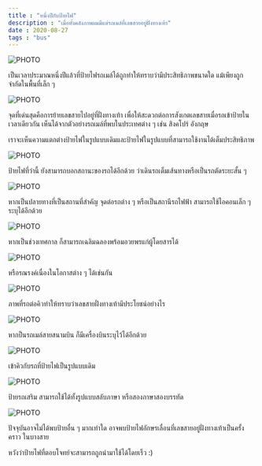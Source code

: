 ```yaml
---
title : "หนึ่งปีกับป้ายไฟ"
description : "เมื่อทั้งคลังภาพผมมีแต่รถเมล์ที่เลขสายอยู่ฝั่งทางเท้า"
date : 2020-08-27
tags : "bus"
---
```


![PHOTO](/images/ledbmta/Photo_0.jpeg)

เป็นเวลาประมาณหนึ่งปีแล้วที่ป้ายไฟรถเมล์ได้ถูกทำให้ทราบว่ามีประสิทธิภาพขนาดใด แม้เพียงถูกจำกัดในพื้นที่เล็ก ๆ

![PHOTO](/images/ledbmta/Photo_1.jpeg)

จุดที่เด่นสุดคือการย้ายเลขสายไปอยู่ที่ฝั่งทางเท้า เพื่อให้สะดวกต่อการสังเกตเลขสายเมื่อรถเข้าป้ายในเวลาเดียวกัน เห็นได้จากตัวอย่างรถเมล์ที่พบในประเทศต่าง ๆ เช่น สิงคโปร์ อังกฤษ

เราจะเห็นความแตกต่างป้ายไฟในรูปแบบเดิมและป้ายไฟในรูปแบบที่สามารถใช้งานได้เต็มประสิทธิภาพ

![PHOTO](/images/ledbmta/Photo_2.jpeg)

ป้ายไฟที่ว่านี้ ยังสามารถบอกสถานะของรถได้อีกด้วย ว่าเดินรถเต็มเส้นทางหรือเป็นรถตัดระยะสั้น ๆ

![PHOTO](/images/ledbmta/Photo_3.jpeg)

หากเป็นปลายทางที่เป็นสถานที่สำคัญ จุดต่อรถต่าง ๆ หรือเป็นสถานีรถไฟฟ้า สามารถใช้ไอคอนเล็ก ๆ ระบุได้อีกด้วย

![PHOTO](/images/ledbmta/Photo_4.jpeg)

หากเป็นช่วงเทศกาล ก็สามารถเฉลิมฉลองพร้อมอวยพรแก่ผู้โดยสารได้

![PHOTO](/images/ledbmta/Photo_5.jpeg)

หรือรณรงค์เนื่องในโอกาสต่าง ๆ ได้เช่นกัน

![PHOTO](/images/ledbmta/Photo_6.jpeg)

ภาพที่รถต่อคิวทำให้ทราบว่าเลขสายฝั่งทางเท้ามีประโยชน์อย่างไร

![PHOTO](/images/ledbmta/Photo_7.jpeg)

หากป็นรถเมล์สายสนามบิน ก็มีเครื่องบินระบุไว้ได้อีกด้วย

![PHOTO](/images/ledbmta/Photo_8.jpeg)

เข้าคิวกับรถที่ป้ายไฟเป็นรูปแบบเดิม

![PHOTO](/images/ledbmta/Photo_9.jpeg)

ป้ายรถเสริม สามารถใช้ได้ทั้งรูปแบบสลับภาษา หรือสองภาษาสองบรรทัด

![PHOTO](/images/ledbmta/Photo_10.jpeg)

ปัจจุบันอาจไม่ได้พบป้ายอื่น ๆ มากเท่าใด อาจพบป้ายไฟอักษรเลื่อนที่เลขสายอยู่ฝั่งทางเท้าเป็นครั้งคราว ในบางสาย

หวังว่าป้ายไฟที่ตอบโจทย์จะสามารถถูกนำมาใช้ได้โดยเร็ว :)
